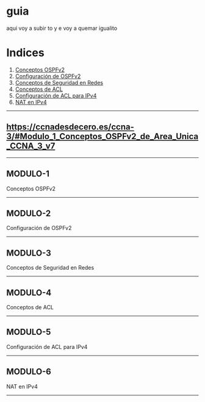 # guia
aqui voy a subir to y e voy a quemar igualito 
# Indices

1. [Conceptos OSPFv2](#MODULO-1)
2. [Configuración de OSPFv2](#MODULO-2)
3. [Conceptos de Seguridad en Redes](#MODULO-3)
4. [Conceptos de ACL](#MODULO-4)
5. [Configuración de ACL para IPv4](#MODULO-5)
6. [NAT en IPv4](#MODULO-6)


---
## https://ccnadesdecero.es/ccna-3/#Modulo_1_Conceptos_OSPFv2_de_Area_Unica_CCNA_3_v7
---

## MODULO-1
Conceptos OSPFv2

---

## MODULO-2
Configuración de OSPFv2

---
## MODULO-3
Conceptos de Seguridad en Redes


---
## MODULO-4
Conceptos de ACL

---
## MODULO-5
Configuración de ACL para IPv4

---
## MODULO-6
NAT en IPv4

---
